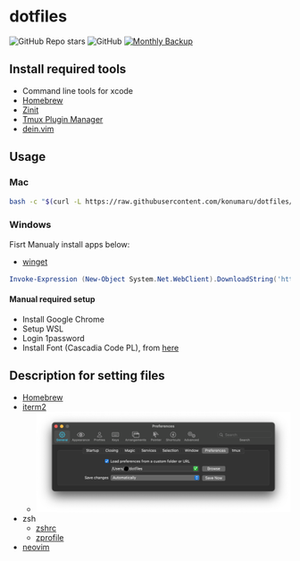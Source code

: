 # dotfiles

![GitHub Repo stars](https://img.shields.io/github/stars/konumaru/dotfiles?style=social)
![GitHub](https://img.shields.io/github/license/konumaru/dotfiles?style=flat-square)
[![Monthly Backup](https://github.com/konumaru/dotfiles/actions/workflows/monthly-backup.yml/badge.svg?event=workflow_dispatch)](https://github.com/konumaru/dotfiles/actions/workflows/monthly-backup.yml)

## Install required tools

- Command line tools for xcode
- [Homebrew](https://brew.sh/index_ja)
- [Zinit](https://github.com/zdharma/zinit)
- [Tmux Plugin Manager](https://github.com/tmux-plugins/tpm)
- [dein.vim](https://github.com/Shougo/dein.vim)

## Usage

### Mac

```sh
bash -c "$(curl -L https://raw.githubusercontent.com/konumaru/dotfiles/main/bin/setup.sh)"
```

### Windows

Fisrt Manualy install apps below:

- [winget](https://docs.microsoft.com/ja-jp/windows/package-manager/winget/)

```ps1
Invoke-Expression (New-Object System.Net.WebClient).DownloadString('https://raw.githubusercontent.com/konumaru/dotfiles/main/bin/setup.ps1')
```

#### Manual required setup

- Install Google Chrome
- Setup WSL
- Login 1password
- Install Font (Cascadia Code PL), from [here](!https://github.com/microsoft/cascadia-code/releases)

## Description for setting files

- [Homebrew](Brewfile)
- [iterm2](com.googlecode.iterm2.plist)
  - ![iterm2_setting](img/iterm2_setting.png)
- zsh
  - [zshrc](.zshrc)
  - [zprofile](.zprofile)
- [neovim](nvim)
